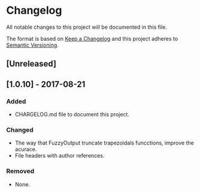 # Changelog

All notable changes to this project will be documented in this file.

The format is based on [Keep a Changelog](http://keepachangelog.com/en/1.0.0/)
and this project adheres to [Semantic Versioning](http://semver.org/spec/v2.0.0.html).

## [Unreleased]

## [1.0.10] - 2017-08-21

### Added

- CHARGELOG.md file to document this project.

### Changed

- The way that FuzzyOutput truncate trapezoidals funcctions, improve the acurace.
- File headers with author references.

### Removed

- None.

